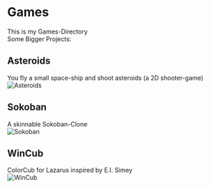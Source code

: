 # Games
This is my Games-Directory<br/>
Some Bigger Projects:
<br/>
## Asteroids
You fly a small space-ship and shoot asteroids (a 2D shooter-game)<br/>
![Asteroids](https://joecare99.github.io/Public/images/Asteroids.png)
## Sokoban
A skinnable Sokoban-Clone<br/>
![Sokoban](https://joecare99.github.io/Public/images/Sokoban.png)
## WinCub
ColorCub for Lazarus inspired by E.I. Simey<br/>
![WinCub](https://joecare99.github.io/Public/images/WinCub.png)
